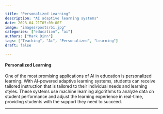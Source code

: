 ```yaml
---

title: "Personalized Learning"
description: "AI adaptive learning systems"
date: 2023-04-21T05:00:00Z
image: "images/posts/b1.jpg"
categories: ["education", "ai"]
authors: ["Mark Dinn"]
tags: ["Teaching", "Ai", "Personalized", "Learning"]
draft: false

---
```




#### Personalized Learning

One of the most promising applications of AI in education is personalized learning. With AI-powered adaptive learning systems, students can receive tailored instruction that is tailored to their individual needs and learning styles. These systems use machine learning algorithms to analyze data on student performance and adjust the learning experience in real-time, providing students with the support they need to succeed.

---

